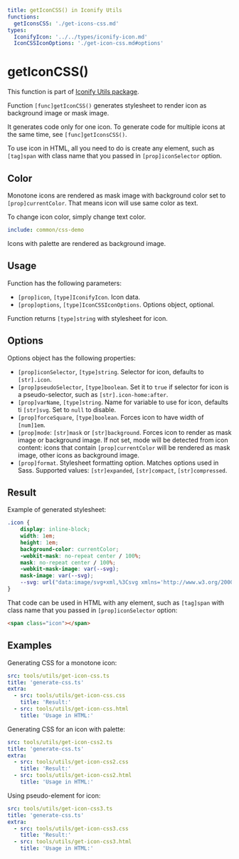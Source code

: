 ```yaml
title: getIconCSS() in Iconify Utils
functions:
  getIconsCSS: './get-icons-css.md'
types:
  IconifyIcon: '../../types/iconify-icon.md'
  IconCSSIconOptions: './get-icon-css.md#options'
```

# getIconCSS()

This function is part of [Iconify Utils package](./index.md).

Function `[func]getIconCSS()` generates stylesheet to render icon as background image or mask image.

It generates code only for one icon. To generate code for multiple icons at the same time, see `[func]getIconsCSS()`.

To use icon in HTML, all you need to do is create any element, such as `[tag]span` with class name that you passed in `[prop]iconSelector` option.

## Color

Monotone icons are rendered as mask image with background color set to `[prop]currentColor`. That means icon will use same color as text.

To change icon color, simply change text color.

```yaml
include: common/css-demo
```

Icons with palette are rendered as background image.

## Usage

Function has the following parameters:

- `[prop]icon`, `[type]IconifyIcon`. Icon data.
- `[prop]options`, `[type]IconCSSIconOptions`. Options object, optional.

Function returns `[type]string` with stylesheet for icon.

## Options

Options object has the following properties:

- `[prop]iconSelector`, `[type]string`. Selector for icon, defaults to `[str].icon`.
- `[prop]pseudoSelector`, `[type]boolean`. Set it to `true` if selector for icon is a pseudo-selector, such as `[str].icon-home:after`.
- `[prop]varName`, `[type]string`. Name for variable to use for icon, defaults ti `[str]svg`. Set to `null` to disable.
- `[prop]forceSquare`, `[type]boolean`. Forces icon to have width of `[num]1em`.
- `[prop]mode`: `[str]mask` or `[str]background`. Forces icon to render as mask image or background image. If not set, mode will be detected from icon content: icons that contain `[prop]currentColor` will be rendered as mask image, other icons as background image.
- `[prop]format`. Stylesheet formatting option. Matches options used in Sass. Supported values: `[str]expanded`, `[str]compact`, `[str]compressed`.

## Result

Example of generated stylesheet:

```css
.icon {
	display: inline-block;
	width: 1em;
	height: 1em;
	background-color: currentColor;
	-webkit-mask: no-repeat center / 100%;
	mask: no-repeat center / 100%;
	-webkit-mask-image: var(--svg);
	mask-image: var(--svg);
	--svg: url("data:image/svg+xml,%3Csvg xmlns='http://www.w3.org/2000/svg' viewBox='0 0 24 24' width='24' height='24'%3E%3Cpath fill='%23000' d='M10 20v-6h4v6h5v-8h3L12 3L2 12h3v8h5Z'/%3E%3C/svg%3E");
}
```

That code can be used in HTML with any element, such as `[tag]span` with class name that you passed in `[prop]iconSelector` option:

```html
<span class="icon"></span>
```

## Examples

Generating CSS for a monotone icon:

```yaml
src: tools/utils/get-icon-css.ts
title: 'generate-css.ts'
extra:
  - src: tools/utils/get-icon-css.css
    title: 'Result:'
  - src: tools/utils/get-icon-css.html
    title: 'Usage in HTML:'
```

Generating CSS for an icon with palette:

```yaml
src: tools/utils/get-icon-css2.ts
title: 'generate-css.ts'
extra:
  - src: tools/utils/get-icon-css2.css
    title: 'Result:'
  - src: tools/utils/get-icon-css2.html
    title: 'Usage in HTML:'
```

Using pseudo-element for icon:

```yaml
src: tools/utils/get-icon-css3.ts
title: 'generate-css.ts'
extra:
  - src: tools/utils/get-icon-css3.css
    title: 'Result:'
  - src: tools/utils/get-icon-css3.html
    title: 'Usage in HTML:'
```
